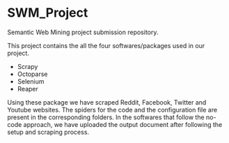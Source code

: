 # SWM_Project

Semantic Web Mining project submission repository.

This project contains the all the four softwares/packages used in our project. 

- Scrapy
- Octoparse
- Selenium
- Reaper

Using these package we have scraped Reddit, Facebook, Twitter and Youtube websites. The spiders for the code and the configuration file are present in the corresponding folders. In the softwares that follow the no-code approach, we have uploaded the output document after following the setup and scraping process.
